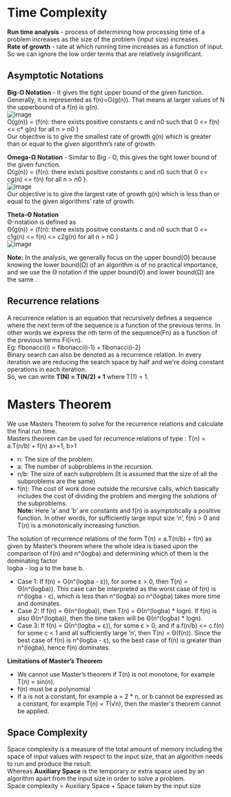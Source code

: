# Time Complexity  
**Run time analysis**  - process of determining how processing time of a problem increases as the size of the problem (input size) increases.  
**Rate of growth** - rate at which running time increases as a function of input.  So we can ignore the low order terms that are relatively insignificant.  

## Asymptotic Notations  
**Big-O Notation** - It gives the tight upper bound of the given function.  Generally, it is represented as f(n)=O(g(n)). That means at larger values of N the upperbound of a f(n) is g(n).  
![image](https://user-images.githubusercontent.com/56584349/180781624-de4f4279-8dea-4f30-8c3f-ff6cb010636d.png)  
O(g(n)) = {f(n): there exists positive constants c and n0 such that 0 <= f(n) <= c* g(n) for all n > n0 }  
Our objective is to give the smallest rate of growth g(n) which is greater than or equal to the given algorithm’s rate of growth.  

**Omega-Ω Notation**  - Similar to Big - O, this gives the tight lower bound of the given function.  
Ω(g(n)) = {f(n): there exists positive constants c and n0 such that 0 <= cg(n) <= f(n) for all n > n0 }.  
![image](https://user-images.githubusercontent.com/56584349/180782052-0ab1633b-5eac-44aa-8fda-e879b2a37aba.png)  
Our objective is to give the largest rate of growth g(n) which is less than or equal to the given algorithms’ rate of growth.  

**Theta-Θ Notation**  
Θ-notation is defined as  
Θ(g(n)) = {f(n): there exists positive constants c and n0 such that 0 <= c1g(n) <= f(n) <= c2g(n) for all n > n0 }  
![image](https://user-images.githubusercontent.com/56584349/180783912-4616a45f-7f08-4785-b167-0fc7d8f7962c.png)  

**Note:** In the analysis, we generally focus on the upper bound(O) because knowing the lower bound(Ω) of an algorithm is of no practical importance, and we use the Θ notation if the upper bound(O) and lower bound(Ω) are the same .   

## Recurrence relations  
A recurrence relation is an equation that recursively defines a sequence where the next term of the sequence is a function of the previous terms. In other words we
express the nth term of the sequence(Fn) as a function of the previous terms Fi(i<n).  
Eg: fibonacci(i) = fibonacci(i-1) + fibonacci(i-2)  
Binary search can also be denoted as a recurrence relation. In every iteration we are reducing the search space by half and we're doing constant operations in each iteration.  
So, we can write **T(N) = T(N/2) + 1** where T(1) = 1.   

# Masters Theorem  
We use Masters Theorem to solve for the recurrence relations and calculate the final run time.  
Masters theorem can be used for recurrence relations of type : T(n) = a.T(n/b) + f(n) a>=1, b>1  
- n: The size of the problem.
- a: The number of subproblems in the recursion.
- n/b: The size of each subproblem.(It is assumed that the size of all the subproblems are
the same)
- f(n): The cost of work done outside the recursive calls, which basically includes the cost
of dividing the problem and merging the solutions of the subproblems.  
**Note:** Here ‘a’ and ‘b’ are constants and f(n) is asymptotically a positive function. In other words, for sufficiently large input size ‘n’, f(n) > 0 and T(n) is a monotonically increasing function.  

The solution of recurrence relations of the form T(n) = a.T(n/b) + f(n) as given by Master’s
theorem where the whole idea is based upon the comparison of f(n) and n^(logba) and
determining which of them is the dominating factor  
logba - log a to the base b.  
-  Case 1: If f(n) = O(n^(logba - ε)), for some ε > 0, then T(n) = Θ(n^(logba)).
This case can be interpreted as the worst case of f(n) is n^(logba - ε), which is less than
n^(logba) so n^(logba) takes more time and dominates.
-  Case 2: If f(n) = Θ(n^(logba)), then T(n) = Θ(n^(logba) * logn).
If f(n) is also Θ(n^(logba)), then the time taken will be Θ(n^(logba) * logn).
-  Case 3: If f(n) = Ω(n^(logba + ε)), for some ε > 0, and if a.f(n/b) <= c.f(n) for some c < 1 and
all sufficiently large ‘n’, then T(n) = Θ(f(n)).
Since the best case of f(n) is n^(logba - ε), so the best case of f(n) is greater than n^(logba),
hence f(n) dominates.  

**Limitations of Master’s Theorem**
- We cannot use Master’s theorem if T(n) is not monotone, for example T(n) = sin(n).  
- f(n) must be a polynomial  
- If a is not a constant, for example a = 2 * n, or b cannot be expressed as a constant, for
example T(n) = T(√n), then the master's theorem cannot be applied.  

## Space Complexity  
Space complexity is a measure of the total amount of memory including the space of input
values with respect to the input size, that an algorithm needs to run and produce the result.  
Whereas **Auxiliary Space** is the temporary or extra space used by an algorithm apart from the
input size in order to solve a problem.  
Space complexity = Auxiliary Space + Space taken by the input size   



